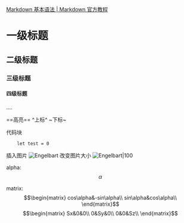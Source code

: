 
 [Markdown 基本语法 | Markdown 官方教程](https://markdown.com.cn/basic-syntax/)

# 一级标题
## 二级标题
### 三级标题
#### 四级标题
....

==高亮==
^上标^
~下标~

代码块
```
	let test = 0
```

插入图片
![Engelbart](https://history-computer.com/ModernComputer/Basis/images/Engelbart.jpg)
改变图片大小
![Engelbart|100](https://history-computer.com/ModernComputer/Basis/images/Engelbart.jpg)

alpha: 
	$$\alpha$$

matrix:
	$$\begin{matrix}
cos\alpha&-sin\alpha\\
sin\alpha&cos\alpha\\
\end{matrix}$$
$$\begin{matrix}
Sx&0&0\\
0&Sy&0\\
0&0&Sz\\
\end{matrix}$$